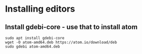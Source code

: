  
Installing editors
==================

Install gdebi-core - use that to install atom
---------------------------------------------

```
sudo apt install gdebi-core
wget -O atom-amd64.deb https://atom.io/download/deb
sudo gdebi atom-amd64.deb
```
